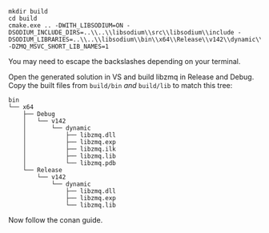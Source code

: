 ```
mkdir build
cd build
cmake.exe .. -DWITH_LIBSODIUM=ON -DSODIUM_INCLUDE_DIRS=..\\..\\libsodium\\src\\libsodium\\include -DSODIUM_LIBRARIES=..\\..\\libsodium\\bin\\x64\\Release\\v142\\dynamic\\libsodium.lib -DZMQ_MSVC_SHORT_LIB_NAMES=1
```
You may need to escape the backslashes depending on your terminal.

Open the generated solution in VS and build libzmq in Release and Debug.
Copy the built files from `build/bin` *and* `build/lib` to match this tree:
```
bin
└── x64
    ├── Debug
    │   └── v142
    │       └── dynamic
    │           ├── libzmq.dll
    │           ├── libzmq.exp
    │           ├── libzmq.ilk
    │           ├── libzmq.lib
    │           └── libzmq.pdb
    └── Release
        └── v142
            └── dynamic
                ├── libzmq.dll
                ├── libzmq.exp
                └── libzmq.lib
```
Now follow the conan guide.

